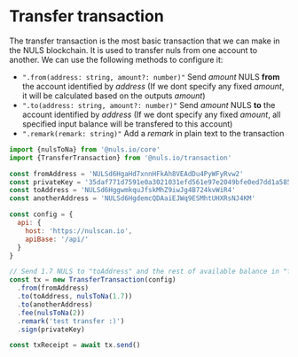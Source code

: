 # Transfer transaction

The transfer transaction is the most basic transaction that we can make in the NULS blockchain. It is used to 
transfer nuls from one account to another. We can use the following methods to configure it:

- `".from(address: string, amount?: number)"` Send _amount_ NULS __from__ the account identified by _address_ (If we dont specify any fixed _amount_, it will be calculated based on the outputs _amount_)
- `".to(address: string, amount?: number)"` Send _amount_ NULS __to__ the account identified by _address_ (If we dont specify any fixed _amount_, all specified input balance will be transfered to this account)
- `".remark(remark: string)"` Add a _remark_ in plain text to the transaction

```js
import {nulsToNa} from '@nuls.io/core'
import {TransferTransaction} from '@nuls.io/transaction'

const fromAddress = 'NULSd6HgaHd7xnnHFkAh8VEAdDu4PyWFyRvw2'
const privateKey = '35daf771d7591e0a3021031efd561e97e2049bfe0ed7dd1a585330c721077d2b'
const toAddress = 'NULSd6HggwmkquJfskMhZ9iwJg4B724kvWiR4'
const anotherAddress = 'NULSd6HgdemcQDAaiEJWq9ESMhtUHXRsNJ4KM'

const config = {
  api: {
    host: 'https://nulscan.io',
    apiBase: '/api/'
  }
}

// Send 1.7 NULS to "toAddress" and the rest of available balance in "fromAddress" to "anotherAddress" paying 2 NULS as fee 
const tx = new TransferTransaction(config)
  .from(fromAddress)
  .to(toAddress, nulsToNa(1.7))
  .to(anotherAddress)
  .fee(nulsToNa(2))
  .remark('test transfer :)')
  .sign(privateKey)

const txReceipt = await tx.send()
```